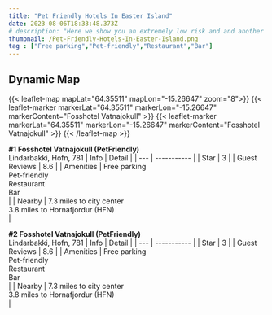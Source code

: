 ```yaml
---
title: "Pet Friendly Hotels In Easter Island"
date: 2023-08-06T18:33:48.373Z
# description: "Here we show you an extremely low risk and and another medium risk approach to earn passive income "
thumbnail: /Pet-Friendly-Hotels-In-Easter-Island.png
tag : ["Free parking","Pet-friendly","Restaurant","Bar"]
---
```


## Dynamic Map
{{< leaflet-map  mapLat="64.35511" mapLon="-15.26647" zoom="8">}}
    {{< leaflet-marker markerLat="64.35511" markerLon="-15.26647" markerContent="Fosshotel Vatnajokull" >}}
    {{< leaflet-marker markerLat="64.35511" markerLon="-15.26647" markerContent="Fosshotel Vatnajokull" >}}
{{< /leaflet-map >}}


**#1 Fosshotel Vatnajokull (PetFriendly)**<br>Lindarbakki, Hofn, 781
| Info | Detail |
| --- | ----------- |
| Star | 3 |
| Guest Reviews | 8.6 |
| Amenities | Free parking<br>Pet-friendly<br>Restaurant<br>Bar<br> |
| Nearby | 7.3 miles to city center<br>3.8 miles to Hornafjordur (HFN)<br> |

**#2 Fosshotel Vatnajokull (PetFriendly)**<br>Lindarbakki, Hofn, 781
| Info | Detail |
| --- | ----------- |
| Star | 3 |
| Guest Reviews | 8.6 |
| Amenities | Free parking<br>Pet-friendly<br>Restaurant<br>Bar<br> |
| Nearby | 7.3 miles to city center<br>3.8 miles to Hornafjordur (HFN)<br> |


